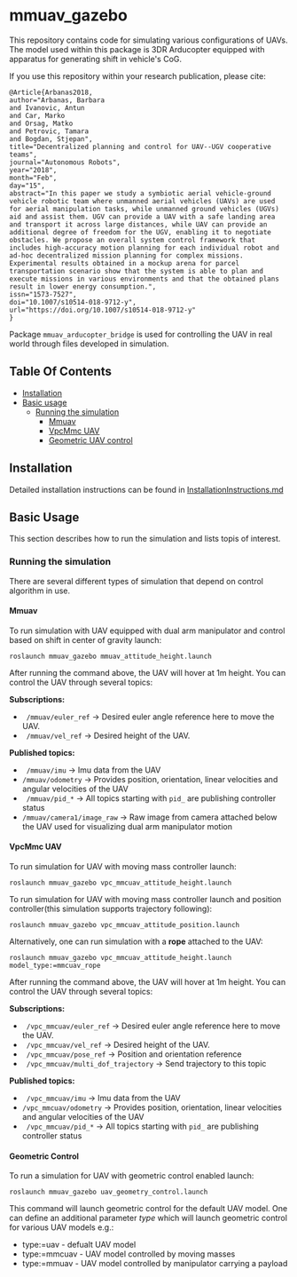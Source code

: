 # mmuav_gazebo
This repository contains code for simulating various configurations of UAVs. The model used within this package is 3DR Arducopter equipped with apparatus for generating shift in vehicle's CoG. 

If you use this repository within your research publication, please cite:
```
@Article{Arbanas2018,
author="Arbanas, Barbara
and Ivanovic, Antun
and Car, Marko
and Orsag, Matko
and Petrovic, Tamara
and Bogdan, Stjepan",
title="Decentralized planning and control for UAV--UGV cooperative teams",
journal="Autonomous Robots",
year="2018",
month="Feb",
day="15",
abstract="In this paper we study a symbiotic aerial vehicle-ground vehicle robotic team where unmanned aerial vehicles (UAVs) are used for aerial manipulation tasks, while unmanned ground vehicles (UGVs) aid and assist them. UGV can provide a UAV with a safe landing area and transport it across large distances, while UAV can provide an additional degree of freedom for the UGV, enabling it to negotiate obstacles. We propose an overall system control framework that includes high-accuracy motion planning for each individual robot and ad-hoc decentralized mission planning for complex missions. Experimental results obtained in a mockup arena for parcel transportation scenario show that the system is able to plan and execute missions in various environments and that the obtained plans result in lower energy consumption.",
issn="1573-7527",
doi="10.1007/s10514-018-9712-y",
url="https://doi.org/10.1007/s10514-018-9712-y"
}
```

Package ```mmuav_arducopter_bridge``` is used for controlling the UAV in real world through files developed in simulation.

## Table Of Contents

- [Installation](#Installation)
- [Basic usage](#BasicUsage)
  * [Running the simulation](#Running)
    * [Mmuav](#Mmuav)
    * [VpcMmc UAV](#VPCMMCUAV)
    * [Geometric UAV control](#geom_ctl)

## <a name="Installation"></a> Installation
Detailed installation instructions can be found in [InstallationInstructions.md](https://github.com/larics/mmuav_gazebo/blob/master/InstallationInstructions.md)

## <a name="BasicUsage"></a> Basic Usage
This section describes how to run the simulation and lists topis of interest.

### <a name="Running"></a> Running the simulation
There are several different types of simulation that depend on control algorithm in use.

#### <a name="Mmuav"></a> Mmuav
To run simulation with UAV equipped with dual arm manipulator and control based on shift in center of gravity launch:

```roslaunch mmuav_gazebo mmuav_attitude_height.launch``` 

After running the command above, the UAV will hover at 1m height. You can control the UAV through several topics:

**Subscriptions:**

- ``` /mmuav/euler_ref``` -> Desired euler angle reference here to move the UAV.
- ``` /mmuav/vel_ref``` -> Desired height of the UAV.

**Published topics:**

- ``` /mmuav/imu``` -> Imu data from the UAV
- ``` /mmuav/odometry ``` -> Provides position, orientation, linear velocities and angular velocities of the UAV
- ``` /mmuav/pid_*``` -> All topics starting with ```pid_``` are publishing controller status
- ``` /mmuav/camera1/image_raw ``` -> Raw image from camera attached below the UAV used for visualizing dual arm manipulator motion

#### <a name="VPCMMCUAV"></a> VpcMmc UAV

To run simulation for UAV with moving mass controller launch:

```roslaunch mmuav_gazebo vpc_mmcuav_attitude_height.launch ```

To run simulation for UAV with moving mass controller launch and position controller(this simulation supports trajectory following):

```roslaunch mmuav_gazebo vpc_mmcuav_attitude_position.launch ```

Alternatively, one can run simulation with a **rope** attached to the UAV:

```roslaunch mmuav_gazebo vpc_mmcuav_attitude_height.launch model_type:=mmcuav_rope```

After running the command above, the UAV will hover at 1m height. You can control the UAV through several topics:

**Subscriptions:**

- ``` /vpc_mmcuav/euler_ref``` -> Desired euler angle reference here to move the UAV.
- ``` /vpc_mmcuav/vel_ref``` -> Desired height of the UAV.
- ``` /vpc_mmcuav/pose_ref``` -> Position and orientation reference
- ``` /vpc_mmcuav/multi_dof_trajectory``` -> Send trajectory to this topic

**Published topics:**

- ``` /vpc_mmcuav/imu``` -> Imu data from the UAV
- ``` /vpc_mmcuav/odometry ``` -> Provides position, orientation, linear velocities and angular velocities of the UAV
- ``` /vpc_mmcuav/pid_*``` -> All topics starting with ```pid_``` are publishing controller status

#### <a name="geom_ctl"></a> Geometric Control

To run a simulation for UAV with geometric control enabled launch:

```roslaunch mmuav_gazebo uav_geometry_control.launch```

This command will launch geometric control for the default UAV model.
One can define an additional parameter *type* which will launch geometric control for various UAV models e.g.:
* type:=uav - defualt UAV model
* type:=mmcuav - UAV model controlled by moving masses
* type:=mmuav - UAV model controlled by manipulator carrying a payload
